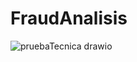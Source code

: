 # FraudAnalisis

![pruebaTecnica drawio](https://github.com/user-attachments/assets/c550075a-0a30-496c-8373-85d1d0630507)
